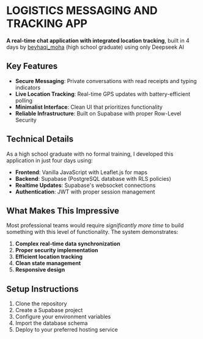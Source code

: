 # LOGISTICS MESSAGING AND TRACKING APP

**A real-time chat application with integrated location tracking**, built in 4 days by [beyhaqi_moha](https://github.com/beyhaqi_moha) (high school graduate) using only Deepseek AI

## Key Features

- **Secure Messaging**: Private conversations with read receipts and typing indicators
- **Live Location Tracking**: Real-time GPS updates with battery-efficient polling
- **Minimalist Interface**: Clean UI that prioritizes functionality
- **Reliable Infrastructure**: Built on Supabase with proper Row-Level Security

## Technical Details

As a high school graduate with no formal training, I developed this application in just four days using:

- **Frontend**: Vanilla JavaScript with Leaflet.js for maps
- **Backend**: Supabase (PostgreSQL database with RLS policies)
- **Realtime Updates**: Supabase's websocket connections
- **Authentication**: JWT with proper session management

## What Makes This Impressive

Most professional teams would require *significantly more time* to build something with this level of functionality. The system demonstrates:

1. **Complex real-time data synchronization**
2. **Proper security implementation** 
3. **Efficient location tracking**
4. **Clean state management**
5. **Responsive design**

## Setup Instructions

1. Clone the repository
2. Create a Supabase project
3. Configure your environment variables
4. Import the database schema
5. Deploy to your preferred hosting service
